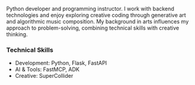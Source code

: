 Python developer and programming instructor. I work with backend technologies and enjoy exploring creative coding through generative art and algorithmic music composition.
My background in arts influences my approach to problem-solving, combining technical skills with creative thinking.

### Technical Skills
- Development: Python, Flask, FastAPI
- AI & Tools: FastMCP, ADK
- Creative: SuperCollider
